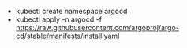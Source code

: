 + kubectl create namespace argocd
+ kubectl apply -n argocd -f https://raw.githubusercontent.com/argoproj/argo-cd/stable/manifests/install.yaml

